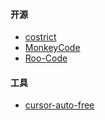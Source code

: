 #### 开源
- [costrict](https://costrict.ai/)
- [MonkeyCode](https://github.com/chaitin/MonkeyCode)
- [Roo-Code](https://github.com/RooCodeInc/Roo-Code)

#### 工具
- [cursor-auto-free](https://github.com/chengazhen/cursor-auto-free)
